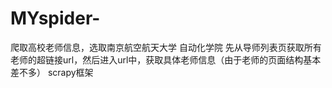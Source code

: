 # MYspider-
爬取高校老师信息，选取南京航空航天大学 自动化学院
先从导师列表页获取所有老师的超链接url，然后进入url中，获取具体老师信息（由于老师的页面结构基本差不多）
scrapy框架
